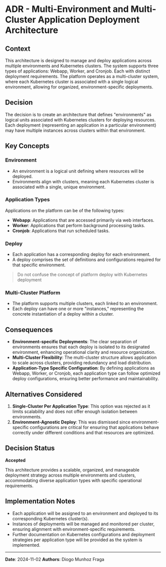 # ADR - Multi-Environment and Multi-Cluster Application Deployment Architecture

## Context

This architecture is designed to manage and deploy applications across multiple environments and Kubernetes clusters. The system supports three types of applications: Webapp, Worker, and Cronjob. Each with distinct deployment requirements. The platform operates as a multi-cluster system, where each Kubernetes cluster is associated with a single logical environment, allowing for organized, environment-specific deployments.

## Decision

The decision is to create an architecture that defines "environments" as logical units associated with Kubernetes clusters for deploying resources. Each deployment (representing an application in a particular environment) may have multiple instances across clusters within that environment.

## Key Concepts

### Environment
- An environment is a logical unit defining where resources will be deployed.
- Environments align with clusters, meaning each Kubernetes cluster is associated with a single, unique environment.

### Application Types
Applications on the platform can be of the following types:
- **Webapp**: Applications that are accessed primarily via web interfaces.
- **Worker**: Applications that perform background processing tasks.
- **Cronjob**: Applications that run scheduled tasks.

### Deploy
- Each application has a corresponding deploy for each environment.
- A deploy comprises the set of definitions and configurations required for that specific environment.

> Do not confuse the concept of platform deploy with Kubernetes deployment

### Multi-Cluster Platform
- The platform supports multiple clusters, each linked to an environment.
- Each deploy can have one or more "instances," representing the concrete instantiation of a deploy within a cluster.

## Consequences

- **Environment-specific Deployments**: The clear separation of environments ensures that each deploy is isolated to its designated environment, enhancing operational clarity and resource organization.
- **Multi-Cluster Flexibility**: The multi-cluster structure allows application to scale across clusters, providing redundancy and load distribution.
- **Application-Type Specific Configuration**: By defining applications as Webapp, Worker, or Cronjob, each application type can follow optimized deploy configurations, ensuring better performance and maintainability.

## Alternatives Considered

1. **Single-Cluster Per Application Type**: This option was rejected as it limits scalability and does not offer enough isolation between environments.
2. **Environment-Agnostic Deploy**: This was dismissed since environment-specific configurations are critical for ensuring that applications behave correctly under different conditions and that resources are optimized.

## Decision Status

**Accepted**

This architecture provides a scalable, organized, and manageable deployment strategy across multiple environments and clusters, accommodating diverse application types with specific operational requirements.

## Implementation Notes

- Each application will be assigned to an environment and deployed to its corresponding Kubernetes cluster(s).
- Instances of deployments will be managed and monitored per cluster, ensuring alignment with environment-specific requirements.
- Further documentation on Kubernetes configurations and deployment strategies per application type will be provided as the system is implemented.

---

**Date**: 2024-11-02
**Authors**: Diogo Munhoz Fraga
